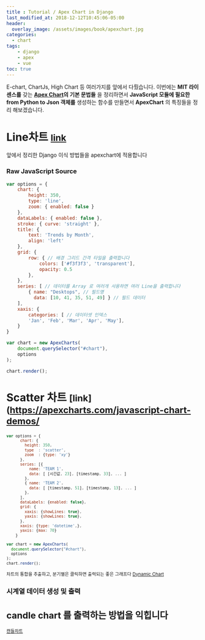```yaml
---
title : Tutorial / Apex Chart in Django
last_modified_at: 2018-12-12T10:45:06-05:00
header:
  overlay_image: /assets/images/book/apexchart.jpg
categories:
  - chart
tags: 
    - django
    - apex
    - vue
toc: true 
---
```



E-chart, ChartJs, High Chart 등 여러가지를 앞에서 다뤘습니다. 이번에는 **MIT 라이센스를** 갖는 **[Apex Chart](https://apexcharts.com/)의 기본 문법들** 을 정리하면서 **JavaScript 모듈에 필요한 from Python to Json 객체를** 생성하는 함수를 만들면서 **ApexChart** 의 특징들을 정리 해보겠습니다.


# **Line차트** <small>[link](https://apexcharts.com/javascript-chart-demos/line-charts/basic/)</small>

앞에서 정리한 Django 이식 방법들을 apexchart에 적용합니다

### Raw JavaScript Source

```javascript
var options = {
    chart: {
        height: 350,
        type: 'line',
        zoom: { enabled: false }
    },
    dataLabels: { enabled: false },
    stroke: { curve: 'straight' },
    title: {
        text: 'Trends by Month',
        align: 'left'
    },
    grid: {
        row: { // 배경 그리드 간격 타일을 출력합니다
            colors: ['#f3f3f3', 'transparent'],
            opacity: 0.5
        },
    },
    series: [ // 데이터를 Array 로 여러개 사용하면 여러 Line을 출력합니다
        { name: "Desktops", // 필드명
          data: [10, 41, 35, 51, 49] } // 필드 데이터 
    ],
    xaxis: {
        categories: [ // 데이터셋 인덱스
        'Jan', 'Feb', 'Mar', 'Apr', 'May'],
    }
}

var chart = new ApexCharts(
    document.querySelector("#chart"),
    options
);

chart.render();
```


# **Scatter 차트** <small>[link](https://apexcharts.com/javascript-chart-demos/


```javascript
var options = {
      chart: {
        height: 350,
        type  : 'scatter',
        zoom  : {type: 'xy'}
      },
      series: [{
          name: 'TEAM 1',
          data: [ [시간값, 23], [timestamp, 33], ... ]
        },
        { name: 'TEAM 2',
          data: [ [timestamp, 51], [timestamp, 13], ... ]
        },
      ],
      dataLabels: {enabled: false},
      grid: {
        xaxis: {showLines: true},
        yaxis: {showLines: true},
      },
      xaxis: {type: 'datetime',},
      yaxis: {max: 70}
    }

var chart = new ApexCharts(
  document.querySelector("#chart"),
  options
);
chart.render();
```







차트의 통합을 추출하고, 분기별은 클릭하면 출력되는 좋은 그래프다
[Dynamic Chart](https://apexcharts.com/javascript-chart-demos/column-charts/dynamic-loaded-chart/)












## 시계열 데이터 생성 및 출력

# candle chart 를 출력하는 방법을 익힙니다

[캔들차트](https://stackoverflow.com/questions/11875770/how-to-overcome-datetime-datetime-not-json-serializable)

